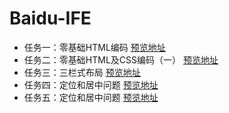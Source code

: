 # Baidu-IFE
* 任务一：零基础HTML编码 [预览地址](http://htmlpreview.github.io/?https://github.com/water160/baidu-ife-2017/blob/master/ife-wei-01/ife-wei-01.html)
* 任务二：零基础HTML及CSS编码（一） [预览地址](http://htmlpreview.github.io/?https://github.com/water160/baidu-ife-2017/blob/master/ife-wei-02/ife-wei-02.html)
* 任务三：三栏式布局 [预览地址](https://htmlpreview.github.io/?https://github.com/water160/baidu-ife-2017/blob/master/ife-wei-03/ife-wei-03.html)
* 任务四：定位和居中问题 [预览地址](https://htmlpreview.github.io/?https://github.com/water160/baidu-ife-2017/blob/master/ife-wei-04/ife-wei-04.html)
* 任务五：定位和居中问题 [预览地址](http://htmlpreview.github.io/?https://github.com/water160/baidu-ife-2017/blob/master/ife-wei-05/ife-wei-05.html)
